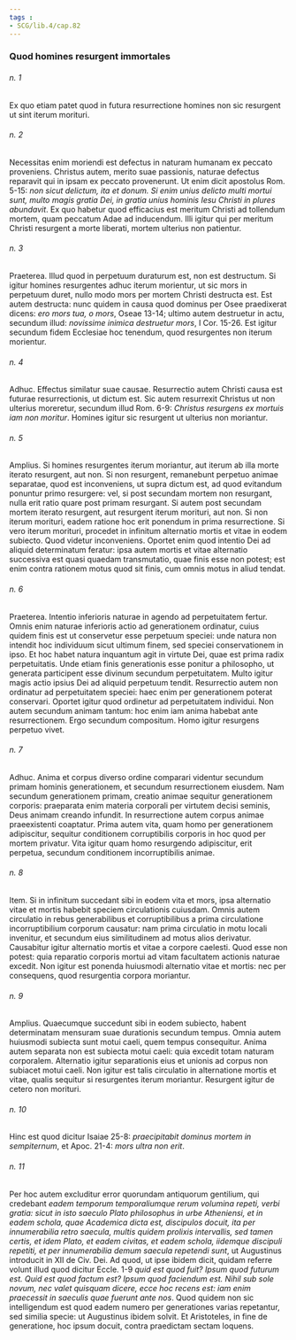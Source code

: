 ```yaml
---
tags : 
- SCG/lib.4/cap.82
---
```


### Quod homines resurgent immortales

###### n. 1
Ex quo etiam patet quod in futura resurrectione homines non sic resurgent ut sint iterum morituri.

###### n. 2
Necessitas enim moriendi est defectus in naturam humanam ex peccato proveniens. Christus autem, merito suae passionis, naturae defectus reparavit qui in ipsam ex peccato provenerunt. Ut enim dicit apostolus Rom. 5-15: *non sicut delictum, ita et donum. Si enim unius delicto multi mortui sunt, multo magis gratia Dei, in gratia unius hominis Iesu Christi in plures abundavit*. Ex quo habetur quod efficacius est meritum Christi ad tollendum mortem, quam peccatum Adae ad inducendum. Illi igitur qui per meritum Christi resurgent a morte liberati, mortem ulterius non patientur.

###### n. 3
Praeterea. Illud quod in perpetuum duraturum est, non est destructum. Si igitur homines resurgentes adhuc iterum morientur, ut sic mors in perpetuum duret, nullo modo mors per mortem Christi destructa est. Est autem destructa: nunc quidem in causa quod dominus per Osee praedixerat dicens: *ero mors tua, o mors*, Oseae 13-14; ultimo autem destruetur in actu, secundum illud: *novissime inimica destruetur mors*, I Cor. 15-26. Est igitur secundum fidem Ecclesiae hoc tenendum, quod resurgentes non iterum morientur.

###### n. 4
Adhuc. Effectus similatur suae causae. Resurrectio autem Christi causa est futurae resurrectionis, ut dictum est. Sic autem resurrexit Christus ut non ulterius moreretur, secundum illud Rom. 6-9: *Christus resurgens ex mortuis iam non moritur*. Homines igitur sic resurgent ut ulterius non moriantur.

###### n. 5
Amplius. Si homines resurgentes iterum moriantur, aut iterum ab illa morte iterato resurgent, aut non. Si non resurgent, remanebunt perpetuo animae separatae, quod est inconveniens, ut supra dictum est, ad quod evitandum ponuntur primo resurgere: vel, si post secundam mortem non resurgant, nulla erit ratio quare post primam resurgant. Si autem post secundam mortem iterato resurgent, aut resurgent iterum morituri, aut non. Si non iterum morituri, eadem ratione hoc erit ponendum in prima resurrectione. Si vero iterum morituri, procedet in infinitum alternatio mortis et vitae in eodem subiecto. Quod videtur inconveniens. Oportet enim quod intentio Dei ad aliquid determinatum feratur: ipsa autem mortis et vitae alternatio successiva est quasi quaedam transmutatio, quae finis esse non potest; est enim contra rationem motus quod sit finis, cum omnis motus in aliud tendat.

###### n. 6
Praeterea. Intentio inferioris naturae in agendo ad perpetuitatem fertur. Omnis enim naturae inferioris actio ad generationem ordinatur, cuius quidem finis est ut conservetur esse perpetuum speciei: unde natura non intendit hoc individuum sicut ultimum finem, sed speciei conservationem in ipso. Et hoc habet natura inquantum agit in virtute Dei, quae est prima radix perpetuitatis. Unde etiam finis generationis esse ponitur a philosopho, ut generata participent esse divinum secundum perpetuitatem. Multo igitur magis actio ipsius Dei ad aliquid perpetuum tendit. Resurrectio autem non ordinatur ad perpetuitatem speciei: haec enim per generationem poterat conservari. Oportet igitur quod ordinetur ad perpetuitatem individui. Non autem secundum animam tantum: hoc enim iam anima habebat ante resurrectionem. Ergo secundum compositum. Homo igitur resurgens perpetuo vivet.

###### n. 7
Adhuc. Anima et corpus diverso ordine comparari videntur secundum primam hominis generationem, et secundum resurrectionem eiusdem. Nam secundum generationem primam, creatio animae sequitur generationem corporis: praeparata enim materia corporali per virtutem decisi seminis, Deus animam creando infundit. In resurrectione autem corpus animae praeexistenti coaptatur. Prima autem vita, quam homo per generationem adipiscitur, sequitur conditionem corruptibilis corporis in hoc quod per mortem privatur. Vita igitur quam homo resurgendo adipiscitur, erit perpetua, secundum conditionem incorruptibilis animae.

###### n. 8
Item. Si in infinitum succedant sibi in eodem vita et mors, ipsa alternatio vitae et mortis habebit speciem circulationis cuiusdam. Omnis autem circulatio in rebus generabilibus et corruptibilibus a prima circulatione incorruptibilium corporum causatur: nam prima circulatio in motu locali invenitur, et secundum eius similitudinem ad motus alios derivatur. Causabitur igitur alternatio mortis et vitae a corpore caelesti. Quod esse non potest: quia reparatio corporis mortui ad vitam facultatem actionis naturae excedit. Non igitur est ponenda huiusmodi alternatio vitae et mortis: nec per consequens, quod resurgentia corpora moriantur.

###### n. 9
Amplius. Quaecumque succedunt sibi in eodem subiecto, habent determinatam mensuram suae durationis secundum tempus. Omnia autem huiusmodi subiecta sunt motui caeli, quem tempus consequitur. Anima autem separata non est subiecta motui caeli: quia excedit totam naturam corporalem. Alternatio igitur separationis eius et unionis ad corpus non subiacet motui caeli. Non igitur est talis circulatio in alternatione mortis et vitae, qualis sequitur si resurgentes iterum moriantur. Resurgent igitur de cetero non morituri.

###### n. 10
Hinc est quod dicitur Isaiae 25-8: *praecipitabit dominus mortem in sempiternum*, et Apoc. 21-4: *mors ultra non erit*.

###### n. 11
Per hoc autem excluditur error quorundam antiquorum gentilium, qui credebant *eadem temporum temporaliumque rerum volumina repeti, verbi gratia: sicut in isto saeculo Plato philosophus in urbe Atheniensi, et in eadem schola, quae Academica dicta est, discipulos docuit, ita per innumerabilia retro saecula, multis quidem prolixis intervallis, sed tamen certis, et idem Plato, et eadem civitas, et eadem schola, iidemque discipuli repetiti, et per innumerabilia demum saecula repetendi sunt*, ut Augustinus introducit in XII de Civ. Dei. Ad quod, ut ipse ibidem dicit, quidam referre volunt illud quod dicitur Eccle. 1-9 *quid est quod fuit? Ipsum quod futurum est. Quid est quod factum est? Ipsum quod faciendum est. Nihil sub sole novum, nec valet quisquam dicere, ecce hoc recens est: iam enim praecessit in saeculis quae fuerunt ante nos*. Quod quidem non sic intelligendum est quod eadem numero per generationes varias repetantur, sed similia specie: ut Augustinus ibidem solvit. Et Aristoteles, in fine de generatione, hoc ipsum docuit, contra praedictam sectam loquens.

